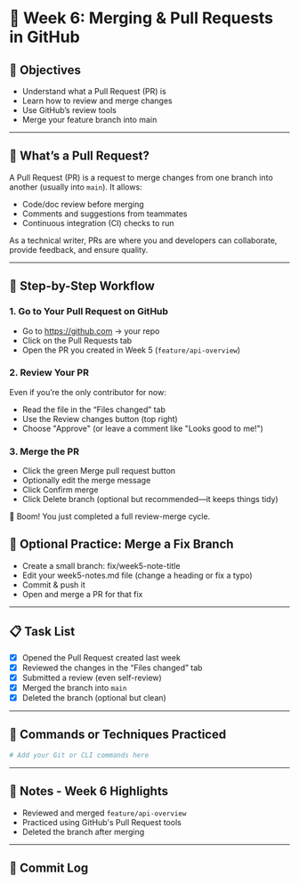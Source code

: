 # 📘 Week 6: Merging & Pull Requests in GitHub

## 🎯 Objectives

- Understand what a Pull Request (PR) is
- Learn how to review and merge changes
- Use GitHub’s review tools
- Merge your feature branch into main

---

## 🧠 What’s a Pull Request?

A Pull Request (PR) is a request to merge changes from one branch into another (usually into `main`). It allows:

- Code/doc review before merging
- Comments and suggestions from teammates
- Continuous integration (CI) checks to run

As a technical writer, PRs are where you and developers can collaborate, provide feedback, and ensure quality.

---

## 🔁 Step-by-Step Workflow

### 1. Go to Your Pull Request on GitHub

- Go to https://github.com → your repo
- Click on the Pull Requests tab
- Open the PR you created in Week 5 (`feature/api-overview`)

### 2. Review Your PR

Even if you’re the only contributor for now:

- Read the file in the “Files changed” tab
- Use the Review changes button (top right)
- Choose "Approve" (or leave a comment like "Looks good to me!")

### 3. Merge the PR

- Click the green Merge pull request button
- Optionally edit the merge message
- Click Confirm merge
- Click Delete branch (optional but recommended—it keeps things tidy)

🎉 Boom! You just completed a full review-merge cycle.

## 🧪 Optional Practice: Merge a Fix Branch

- Create a small branch: fix/week5-note-title
- Edit your week5-notes.md file (change a heading or fix a typo)
- Commit & push it
- Open and merge a PR for that fix

---

## 📋 Task List

- [x] Opened the Pull Request created last week
- [x] Reviewed the changes in the “Files changed” tab
- [x] Submitted a review (even self-review)  
- [x] Merged the branch into `main`  
- [x] Deleted the branch (optional but clean)

---

## 🧪 Commands or Techniques Practiced

```bash
# Add your Git or CLI commands here
```

---

## 📝 Notes - Week 6 Highlights

- Reviewed and merged `feature/api-overview`
- Practiced using GitHub's Pull Request tools
- Deleted the branch after merging

---

## 🔁 Commit Log
